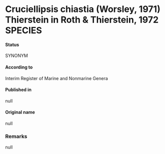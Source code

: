 Cruciellipsis chiastia (Worsley, 1971) Thierstein in Roth & Thierstein, 1972 SPECIES
=======

#### Status
SYNONYM

#### According to
Interim Register of Marine and Nonmarine Genera

#### Published in
null

#### Original name
null

### Remarks
null